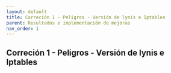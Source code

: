 ```yaml
---
layout: default
title: Correción 1 - Peligros - Versión de lynis e Iptables
parent: Resultados e implementación de mejoras
nav_order: 1
---
```


## Correción 1 - Peligros - Versión de lynis e Iptables

